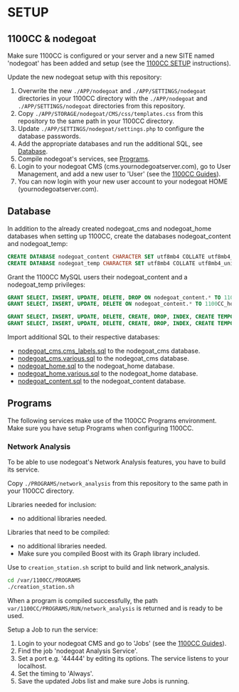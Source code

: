 # SETUP

## 1100CC & nodegoat

Make sure 1100CC is configured or your server and a new SITE named 'nodegoat' has been added and setup (see the [1100CC SETUP](https://github.com/LAB1100/1100CC/SETUP.md) instructions).

Update the new nodegoat setup with this repository:
 1. Overwrite the new `./APP/nodegoat` and  `./APP/SETTINGS/nodegoat` directories in your 1100CC directory with the `./APP/nodegoat` and `./APP/SETTINGS/nodegoat` directories from this repository.
 1. Copy `./APP/STORAGE/nodegoat/CMS/css/templates.css` from this repository to the same path in your 1100CC directory.
 1. Update `./APP/SETTINGS/nodegoat/settings.php` to configure the database passwords.
 1. Add the appropriate databases and run the additional SQL, see [Database](SETUP.md#database).
 1. Compile nodegoat's services, see [Programs](SETUP.md#programs).
 1. Login to your nodegoat CMS (cms.yournodegoatserver.com), go to User Management, and add a new user to 'User' (see the [1100CC Guides](https://lab1100.com/1100cc/guides#create-user)).
 1. You can now login with your new user account to your nodegoat HOME (yournodegoatserver.com).

## Database

In addition to the already created nodegoat_cms and nodegoat_home databases when setting up 1100CC, create the databases nodegoat_content and nodegoat_temp:

```sql
CREATE DATABASE nodegoat_content CHARACTER SET utf8mb4 COLLATE utf8mb4_unicode_ci;
CREATE DATABASE nodegoat_temp CHARACTER SET utf8mb4 COLLATE utf8mb4_unicode_ci;
```

Grant the 1100CC MySQL users their nodegoat_content and a nodegoat_temp privileges:

```sql
GRANT SELECT, INSERT, UPDATE, DELETE, DROP ON nodegoat_content.* TO 1100CC_cms@localhost;
GRANT SELECT, INSERT, UPDATE, DELETE ON nodegoat_content.* TO 1100CC_home@localhost;

GRANT SELECT, INSERT, UPDATE, DELETE, CREATE, DROP, INDEX, CREATE TEMPORARY TABLES ON nodegoat_temp.* TO 1100CC_cms@localhost;
GRANT SELECT, INSERT, UPDATE, DELETE, CREATE, DROP, INDEX, CREATE TEMPORARY TABLES ON nodegoat_temp.* TO 1100CC_home@localhost;
```

Import additional SQL to their respective databases:
 - [nodegoat_cms.cms_labels.sql](/setup/nodegoat_cms.cms_labels.sql) to the nodegoat_cms database.
 - [nodegoat_cms.various.sql](/setup/nodegoat_cms.various.sql) to the nodegoat_cms database.
 - [nodegoat_home.sql](/setup/nodegoat_home.sql) to the nodegoat_home database.
 - [nodegoat_home.various.sql](/setup/nodegoat_home.various.sql) to the nodegoat_home database.
 - [nodegoat_content.sql](/setup/nodegoat_content.sql) to the nodegoat_content database.

## Programs

The following services make use of the 1100CC Programs environment. Make sure you have setup Programs when configuring 1100CC.

### Network Analysis

To be able to use nodegoat's Network Analysis features, you have to build its service.

Copy `./PROGRAMS/network_analysis` from this repository to the same path in your 1100CC directory.

Libraries needed for inclusion:
 - no additional libraries needed.

Libraries that need to be compiled:
 - no additional libraries needed.
 - Make sure you compiled Boost with its Graph library included.

Use to `creation_station.sh` script to build and link network_analysis.

```bash
cd /var/1100CC/PROGRAMS
./creation_station.sh
```

When a program is compiled successfully, the path `var/1100CC/PROGRAMS/RUN/network_analysis` is returned and is ready to be used.

Setup a Job to run the service:
 1. Login to your nodegoat CMS and go to 'Jobs' (see the [1100CC Guides](https://lab1100.com/1100cc/guides#run-jobs)).
 1. Find the job 'nodegoat Analysis Service'.
 1. Set a port e.g. '44444' by editing its options. The service listens to your localhost.
 1. Set the timing to 'Always'.
 1. Save the updated Jobs list and make sure Jobs is running.
